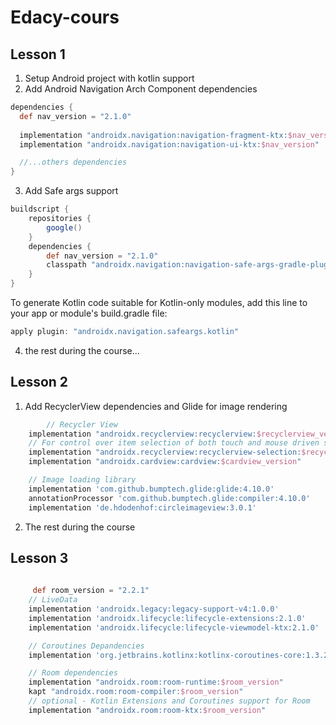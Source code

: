 # Edacy-cours
## Lesson 1 
1. Setup Android project with kotlin support
2. Add Android Navigation Arch Component dependencies
```groovy
dependencies {
  def nav_version = "2.1.0"
  
  implementation "androidx.navigation:navigation-fragment-ktx:$nav_version"
  implementation "androidx.navigation:navigation-ui-ktx:$nav_version"

  //...others dependencies
}
```
3. Add Safe args support
```groovy
buildscript {
    repositories {
        google()
    }
    dependencies {
        def nav_version = "2.1.0"
        classpath "androidx.navigation:navigation-safe-args-gradle-plugin:$nav_version"
    }
}
```
To generate Kotlin code suitable for Kotlin-only modules,  add this line to your app or module's build.gradle file:
```groovy
apply plugin: "androidx.navigation.safeargs.kotlin"
```
4. the rest during the course...

## Lesson 2
1. Add RecyclerView dependencies and Glide for image rendering
```groovy
        // Recycler View
    implementation "androidx.recyclerview:recyclerview:$recyclerview_version"
    // For control over item selection of both touch and mouse driven selection
    implementation "androidx.recyclerview:recyclerview-selection:$recyclerview_version"
    implementation "androidx.cardview:cardview:$cardview_version"

    // Image loading library
    implementation 'com.github.bumptech.glide:glide:4.10.0'
    annotationProcessor 'com.github.bumptech.glide:compiler:4.10.0'
    implementation 'de.hdodenhof:circleimageview:3.0.1'
```
2. The rest during the course

## Lesson 3
```groovy
     
     def room_version = "2.2.1"
    // LiveData
    implementation 'androidx.legacy:legacy-support-v4:1.0.0'
    implementation 'androidx.lifecycle:lifecycle-extensions:2.1.0'
    implementation 'androidx.lifecycle:lifecycle-viewmodel-ktx:2.1.0'

    // Coroutines Depandencies
    implementation 'org.jetbrains.kotlinx:kotlinx-coroutines-core:1.3.2'

    // Room dependencies
    implementation "androidx.room:room-runtime:$room_version"
    kapt "androidx.room:room-compiler:$room_version"
    // optional - Kotlin Extensions and Coroutines support for Room
    implementation "androidx.room:room-ktx:$room_version"    
```